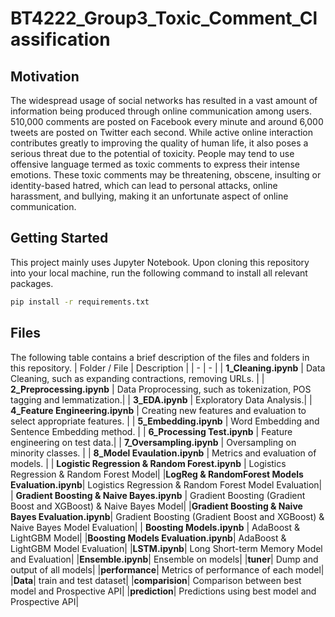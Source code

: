 # BT4222_Group3_Toxic_Comment_Classification

## Motivation
The widespread usage of social networks has resulted in a vast amount of information being produced through online communication among users. 510,000 comments are posted on Facebook every minute and around 6,000 tweets are posted on Twitter each second. While active online interaction contributes greatly to improving the quality of human life, it also poses a serious threat due to the potential of toxicity. People may tend to use offensive language termed as toxic comments to express their intense emotions. These toxic comments may be threatening, obscene, insulting or identity-based hatred, which can lead to personal attacks, online harassment, and bullying, making it an unfortunate aspect of online communication. 


## Getting Started
This project mainly uses Jupyter Notebook. Upon cloning this repository into your local machine, run the following command to install all relevant packages.
```bash
pip install -r requirements.txt
```

## Files
The following table contains a brief description of the files and folders in this repository.
| Folder / File | Description |
| - | - |
| **1_Cleaning.ipynb** | Data Cleaning, such as expanding contractions, removing URLs. |
| **2_Preprocessing.ipynb** | Data Proprocessing, such as tokenization, POS tagging and lemmatization.|
| **3_EDA.ipynb** | Exploratory Data Analysis.|
| **4_Feature Engineering.ipynb** | Creating new features and evaluation to select appropriate features.  |
| **5_Embedding.ipynb** | Word Embedding and Sentence Embedding method. |
| **6_Processing Test.ipynb** | Feature engineering on test data.|
| **7_Oversampling.ipynb** | Oversampling on minority classes. |
| **8_Model Evaulation.ipynb** | Metrics and evaluation of models. |
| **Logistic Regression & Random Forest.ipynb** | Logistics Regression & Random Forest Model|
|**LogReg & RandomForest Models Evaluation.ipynb**| Logistics Regression & Random Forest Model Evaluation|
| **Gradient Boosting & Naive Bayes.ipynb** | Gradient Boosting (Gradient Boost and XGBoost) & Naive Bayes Model|
|**Gradient Boosting & Naive Bayes Evaluation.ipynb**| Gradient Boosting (Gradient Boost and XGBoost) & Naive Bayes Model Evaluation|
| **Boosting Models.ipynb** | AdaBoost & LightGBM Model|
|**Boosting Models Evaluation.ipynb**| AdaBoost & LightGBM Model Evaluation|
|**LSTM.ipynb**| Long Short-term Memory Model and Evaluation|
|**Ensemble.ipynb**| Ensemble on models|
|**tuner**| Dump and output of all models|
|**performance**| Metrics of performance of each model|
|**Data**| train and test dataset|
|**comparision**| Comparison between best model and Prospective API|
|**prediction**| Predictions using best model and Prospective API|

